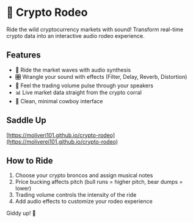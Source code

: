 # 🤠 Crypto Rodeo

Ride the wild cryptocurrency markets with sound! Transform real-time crypto data into an interactive audio rodeo experience.

## Features
- 🎵 Ride the market waves with audio synthesis
- 🎛️ Wrangle your sound with effects (Filter, Delay, Reverb, Distortion)  
- 🌊 Feel the trading volume pulse through your speakers
- 📊 Live market data straight from the crypto corral
- 🖤 Clean, minimal cowboy interface

## Saddle Up
[https://moliveri101.github.io/crypto-rodeo](https://moliverei101.github.io/crypto-rodeo)

## How to Ride
1. Choose your crypto broncos and assign musical notes
2. Price bucking affects pitch (bull runs = higher pitch, bear dumps = lower)
3. Trading volume controls the intensity of the ride
4. Add audio effects to customize your rodeo experience

Giddy up! 🐎
